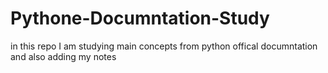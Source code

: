 # Pythone-Documntation-Study
in this repo I am studying main concepts from python offical documntation and also adding my notes 
